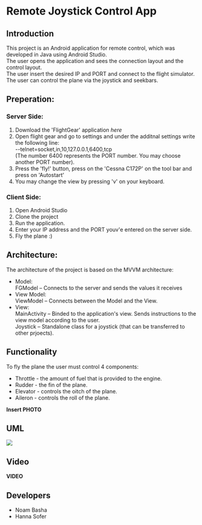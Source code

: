 # Remote Joystick Control App

## Introduction
This project is an Android application for remote control, which was developed in Java using Android Studio.  
The user opens the application and sees the connection layout and the control layout.  
The user insert the desired IP and PORT and connect to the flight simulator.   
The user can control the plane via the joystick and seekbars.  

## Preperation:
### Server Side:
1. Download the 'FlightGear' application _here_  
2. Open flight gear and go to settings and under the additnal settings write the following line:  
--telnet=socket,in,10,127.0.0.1,6400,tcp  
(The number 6400 represents the PORT number. You may choose another PORT number).   
3. Press the 'fly!' button, press on the 'Cessna C172P' on the tool bar and press on 'Autostart'  
4. You may change the view by pressing 'v' on your keyboard.  

### Client Side:
1. Open Android Studio
2. Clone the project
3. Run the application.
4. Enter your IP address and the PORT youv'e entered on the server side.
5. Fly the plane :)
	
## Architecture:
The architecture of the project is based on the MVVM architecture:
* Model:  
FGModel – Connects to the server and sends the values it receives
* View Model:  
ViewModel – Connects between the Model and the View.
* View:  
MainActivity – Binded to the application's view. Sends instructions to the view model according to the user.   
Joystick – Standalone class for a joystick (that can be transferred to other prjoects).

## Functionality
To fly the plane the user must control 4 components:
* Throttle - the amount of fuel that is provided to the engine.
* Rudder - the fin of the plane.
* Elevator - controls the oitch of the plane.
* Aileron - controls the roll of the plane.

__Insert PHOTO__

## UML

![](/tree/master/app/src/main/java/com/example/remotejoystickcontrolapp)

## Video

__VIDEO__

## Developers
* Noam Basha
* Hanna Sofer
